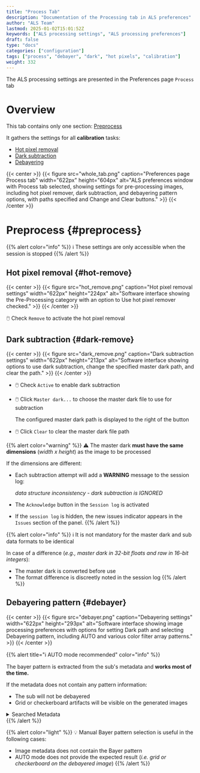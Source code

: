 ```yaml
---
title: "Process Tab"
description: "Documentation of the Processing tab in ALS preferences"
author: "ALS Team"
lastmod: 2025-01-02T15:01:52Z
keywords: ["ALS processing settings", "ALS processing preferences"]
draft: false
type: "docs"
categories: ["configuration"]
tags: ["process", "debayer", "dark", "hot pixels", "calibration"]
weight: 332
---
```


The ALS processing settings are presented in the Preferences page `Process` tab

<div class="row">
<div class="col-md-6">

# Overview

This tab contains only one section: [Preprocess](#preprocess)

It gathers the settings for all **calibration** tasks:
- [Hot pixel removal](#hot-remove)
- [Dark subtraction](#dark-remove)
- [Debayering](#debayer)

</div>
<div class="col-md-6 d-flex align-items-center justify-content-center">
{{< center >}}
{{< figure src="whole_tab.png"
caption="Preferences page Process tab"
width="622px"
height="604px"
alt="ALS preferences window with Process tab selected, showing settings for pre-processing images, including hot pixel remover, dark subtraction, and debayering pattern options, with paths specified and Change and Clear buttons." >}}
{{< /center >}}

</div>
</div>

# Preprocess {#preprocess}

{{% alert color="info" %}}
ℹ️ These settings are only accessible when the session is stopped
{{% /alert %}}

## Hot pixel removal {#hot-remove}

{{< center >}}
{{< figure src="hot_remove.png"
caption="Hot pixel removal settings"
width="622px"
height="224px"
alt="Software interface showing the Pre-Processing category with an option to Use hot pixel remover checked." >}}
{{< /center >}}

🖱️ Check `Remove` to activate the hot pixel removal

## Dark subtraction {#dark-remove}

{{< center >}}
{{< figure src="dark_remove.png"
caption="Dark subtraction settings"
width="622px"
height="213px"
alt="Software interface showing options to use dark subtraction, change the specified master dark path, and clear the path." >}}
{{< /center >}}

- 🖱️ Check `Active` to enable dark subtraction
- 🖱️ Click `Master dark...` to choose the master dark file to use for subtraction

  The configured master dark path is displayed to the right of the button
- 🖱️ Click `Clear` to clear the master dark file path

{{% alert color="warning" %}}
⚠️ The master dark **must have the same dimensions** (_width x height_) as the image to be processed

If the dimensions are different:
- Each subtraction attempt will add a **WARNING** message to the session log:

  _data structure inconsistency - dark subtraction is IGNORED_
- The `Acknowledge` button in the `Session log` is activated
- If the `session log` is hidden, the new issues indicator appears in the `Issues` section of the panel.
{{% /alert %}}

{{% alert color="info" %}}
ℹ️ It is not mandatory for the master dark and  sub data formats to be identical

  In case of a difference (_e.g., master dark in 32-bit floats and raw in 16-bit integers_):
  - The master dark is converted before use
  - The format difference is discreetly noted in the session log
{{% /alert %}}

## Debayering pattern {#debayer}

{{< center >}}
{{< figure src="debayer.png"
caption="Debayering settings"
width="622px"
height="293px"
alt="Software interface showing image processing preferences with options for setting Dark path and selecting Debayering pattern, including AUTO and various color filter array patterns." >}}
{{< /center >}}

{{% alert title="ℹ️ AUTO mode recommended" color="info" %}}

The bayer pattern is extracted from the sub's metadata and **works most of the time.**

If the metadata does not contain any pattern information:
  - The sub will not be debayered
  - Grid or checkerboard artifacts will be visible on the generated images

<details>
<summary>Searched Metadata</summary>

- FITS image: **BAYERPAT** FITS header
- Raw image: standard Exif header
</details>
{{% /alert %}}

{{% alert color="light" %}} 
💡 Manual Bayer pattern selection is useful in the following cases:
- Image metadata does not contain the Bayer pattern
- AUTO mode does not provide the expected result (_i.e. grid or checkerboard on the debayered image_)
{{% /alert %}}
